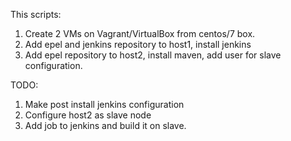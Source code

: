 This scripts:

1) Create 2 VMs on Vagrant/VirtualBox from centos/7 box.
2) Add epel and jenkins repository to host1, install jenkins
3) Add epel repository to host2, install maven, add user for slave configuration.

TODO:
1) Make post install jenkins configuration 
2) Configure host2 as slave node
3) Add job to jenkins and build it on slave.
